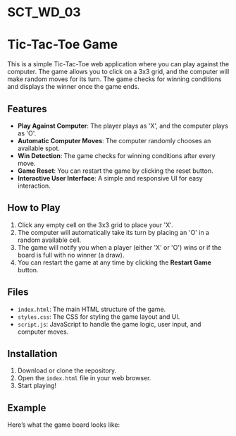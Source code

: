 # SCT_WD_03
# Tic-Tac-Toe Game

This is a simple Tic-Tac-Toe web application where you can play against the computer. The game allows you to click on a 3x3 grid, and the computer will make random moves for its turn. The game checks for winning conditions and displays the winner once the game ends.

## Features

- **Play Against Computer**: The player plays as 'X', and the computer plays as 'O'.
- **Automatic Computer Moves**: The computer randomly chooses an available spot.
- **Win Detection**: The game checks for winning conditions after every move.
- **Game Reset**: You can restart the game by clicking the reset button.
- **Interactive User Interface**: A simple and responsive UI for easy interaction.

## How to Play

1. Click any empty cell on the 3x3 grid to place your 'X'.
2. The computer will automatically take its turn by placing an 'O' in a random available cell.
3. The game will notify you when a player (either 'X' or 'O') wins or if the board is full with no winner (a draw).
4. You can restart the game at any time by clicking the **Restart Game** button.

## Files

- `index.html`: The main HTML structure of the game.
- `styles.css`: The CSS for styling the game layout and UI.
- `script.js`: JavaScript to handle the game logic, user input, and computer moves.

## Installation

1. Download or clone the repository.
2. Open the `index.html` file in your web browser.
3. Start playing!

## Example

Here’s what the game board looks like:

